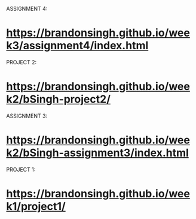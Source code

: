 
ASSIGNMENT 4:
# https://brandonsingh.github.io/week3/assignment4/index.html

PROJECT 2:
# https://brandonsingh.github.io/week2/bSingh-project2/


ASSIGNMENT 3:
# https://brandonsingh.github.io/week2/bSingh-assignment3/index.html

PROJECT 1:
# https://brandonsingh.github.io/week1/project1/
